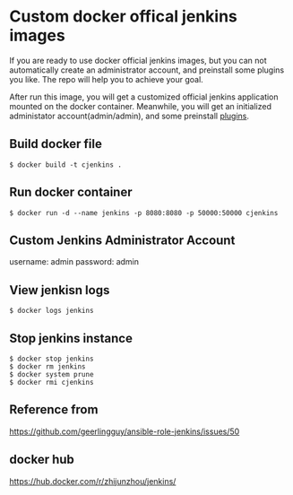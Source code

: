 # Custom docker offical jenkins images

If you are ready to use docker official jenkins images, but you can not automatically create an administrator account, and preinstall some plugins you like. The repo will help you to achieve your goal.

After run this image, you will get a customized official jenkins application mounted on the docker container. Meanwhile, you will get an initialized administator account(admin/admin), and some preinstall [plugins](./plugins.txt).

## Build docker file

```shell
$ docker build -t cjenkins .
```

## Run docker container

```shell
$ docker run -d --name jenkins -p 8080:8080 -p 50000:50000 cjenkins
```

## Custom Jenkins Administrator Account

username: admin
password: admin

## View jenkisn logs

```shell
$ docker logs jenkins
```

## Stop jenkins instance

```shell
$ docker stop jenkins
$ docker rm jenkins
$ docker system prune
$ docker rmi cjenkins
```

## Reference from 

https://github.com/geerlingguy/ansible-role-jenkins/issues/50

## docker hub
https://hub.docker.com/r/zhijunzhou/jenkins/
